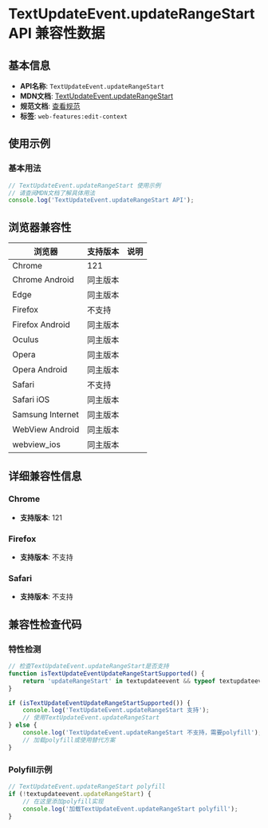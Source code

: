 # TextUpdateEvent.updateRangeStart API 兼容性数据

## 基本信息

- **API名称**: `TextUpdateEvent.updateRangeStart`
- **MDN文档**: [TextUpdateEvent.updateRangeStart](https://developer.mozilla.org/docs/Web/API/TextUpdateEvent/updateRangeStart)
- **规范文档**: [查看规范](https://w3c.github.io/edit-context/#dom-textupdateevent-updaterangestart)
- **标签**: `web-features:edit-context`

## 使用示例

### 基本用法

```javascript
// TextUpdateEvent.updateRangeStart 使用示例
// 请查阅MDN文档了解具体用法
console.log('TextUpdateEvent.updateRangeStart API');
```

## 浏览器兼容性

| 浏览器 | 支持版本 | 说明 |
|--------|----------|------|
| Chrome | 121 |  |
| Chrome Android | 同主版本 |  |
| Edge | 同主版本 |  |
| Firefox | 不支持 |  |
| Firefox Android | 同主版本 |  |
| Oculus | 同主版本 |  |
| Opera | 同主版本 |  |
| Opera Android | 同主版本 |  |
| Safari | 不支持 |  |
| Safari iOS | 同主版本 |  |
| Samsung Internet | 同主版本 |  |
| WebView Android | 同主版本 |  |
| webview_ios | 同主版本 |  |

## 详细兼容性信息

### Chrome

- **支持版本**: 121

### Firefox

- **支持版本**: 不支持

### Safari

- **支持版本**: 不支持

## 兼容性检查代码

### 特性检测

```javascript
// 检查TextUpdateEvent.updateRangeStart是否支持
function isTextUpdateEventUpdateRangeStartSupported() {
    return 'updateRangeStart' in textupdateevent && typeof textupdateevent.updateRangeStart === 'function';
}

if (isTextUpdateEventUpdateRangeStartSupported()) {
    console.log('TextUpdateEvent.updateRangeStart 支持');
    // 使用TextUpdateEvent.updateRangeStart
} else {
    console.log('TextUpdateEvent.updateRangeStart 不支持，需要polyfill');
    // 加载polyfill或使用替代方案
}
```

### Polyfill示例

```javascript
// TextUpdateEvent.updateRangeStart polyfill
if (!textupdateevent.updateRangeStart) {
    // 在这里添加polyfill实现
    console.log('加载TextUpdateEvent.updateRangeStart polyfill');
}
```

